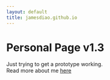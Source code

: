```yaml
---
layout: default
title: jamesdiao.github.io
---
```


# Personal Page v1.3

Just trying to get a prototype working.  
Read more about me [here](/about)